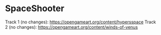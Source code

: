 # SpaceShooter

Track 1 (no changes): https://opengameart.org/content/hypersspace
Track 2 (no changes): https://opengameart.org/content/winds-of-venus
